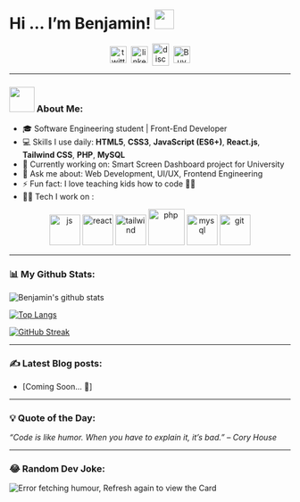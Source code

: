 # Hi ... I’m Benjamin! <img src="https://github.com/TheDudeThatCode/TheDudeThatCode/blob/master/Assets/Hi.gif" width="35" />

<p align="center">
<a href="https://twitter.com/YourTwitter" target="blank"><img align="center" src="https://cdn.jsdelivr.net/npm/simple-icons@3.0.1/icons/twitter.svg" alt="twitter" height="30" width="30" /></a>&nbsp;
<a href="https://linkedin.com/in/YourLinkedIn" target="blank"><img align="center" src="https://cdn.jsdelivr.net/npm/simple-icons@3.0.1/icons/linkedin.svg" alt="linkedin" height="30" width="30" /></a>&nbsp;
<a href="http://discord.com/users/YourDiscord#0000" target="blank"><img align="center" src="https://cdn.jsdelivr.net/npm/simple-icons@3.0.1/icons/discord.svg" alt="discord" height="40" width="30" /></a>&nbsp;
<a href="https://www.buymeacoffee.com/YourLink"><img align="center" alt="Buy me a Coffee" width="30px" src="https://cdn.jsdelivr.net/npm/simple-icons@3.0.1/icons/buymeacoffee.svg" /></a>
</p>

---

### <img src="https://github.com/TheDudeThatCode/TheDudeThatCode/blob/master/Assets/Developer.gif" width="45" /> About Me:
- 🎓 Software Engineering student | Front-End Developer  
- 💻 Skills I use daily: **HTML5**, **CSS3**, **JavaScript (ES6+)**, **React.js**, **Tailwind CSS**, **PHP**, **MySQL**  
- 📖 Currently working on: Smart Screen Dashboard project for University  
- 💬 Ask me about: Web Development, UI/UX, Frontend Engineering  
- ⚡ Fun fact: I love teaching kids how to code 👨‍🏫  
- 🧑‍💻 Tech I work on :

<p align="center">
      <img src="https://www.vectorlogo.zone/logos/javascript/javascript-icon.svg" alt="js" width="55" height="55"/>
      <img src="https://www.vectorlogo.zone/logos/reactjs/reactjs-icon.svg" alt="react" width="55" height="55"/>
      <img src="https://www.vectorlogo.zone/logos/tailwindcss/tailwindcss-icon.svg" alt="tailwind" width="55" height="55"/>
      <img src="https://www.vectorlogo.zone/logos/php/php-icon.svg" alt="php" width="65" height="65"/>
      <img src="https://www.vectorlogo.zone/logos/mysql/mysql-icon.svg" alt="mysql" width="55" height="55"/>
      <img src="https://www.vectorlogo.zone/logos/git-scm/git-scm-icon.svg" alt="git" width="55" height="55"/>
</p>

---

### 📊 My Github Stats:
![Benjamin's github stats](https://github-readme-stats.vercel.app/api?username=BenjaminAsham&show_icons=true&title_color=ffc857&icon_color=8ac926&text_color=daf7dc&bg_color=151515&hide=issues&count_private=true&include_all_commits=true)

[![Top Langs](https://github-readme-stats.vercel.app/api/top-langs/?username=BenjaminAsham&layout=compact&text_color=daf7dc&bg_color=151515&hide=css,html)](https://github.com/anuraghazra/github-readme-stats)

[![GitHub Streak](https://github-readme-streak-stats.herokuapp.com/?user=BenjaminAsham&theme=dark)](https://git.io/streak-stats)

---

### ✍️ Latest Blog posts:
<!-- BLOG-POST-LIST:START -->
- [Coming Soon... 🚀]
<!-- BLOG-POST-LIST:END -->

---

### 💡 Quote of the Day:
<i>“Code is like humor. When you have to explain it, it’s bad.” – Cory House</i>

---

### 😂 Random Dev Joke:
<img src="https://readme-jokes.vercel.app/api" alt="Error fetching humour, Refresh again to view the Card" />

